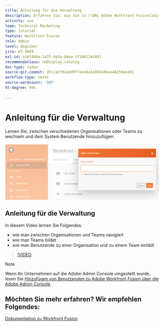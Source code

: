 ```yaml
---
title: Anleitung für die Verwaltung
description: Erfahren Sie, wie Sie in [!DNL Adobe Workfront Fusion]zwischen verschiedenen Organisationen oder Teams wechseln und dem System Benutzende hinzufügen können.
activity: use
team: Technical Marketing
type: Tutorial
feature: Workfront Fusion
role: Admin
level: Beginner
jira: KT-9069
exl-id: a16f408a-1a2f-4e5a-bbea-1f1b8124c091
recommendations: noDisplay,catalog
doc-type: video
source-git-commit: dfcca5f02a6d9f7ee44a1e894106ae48259eea91
workflow-type: tm+mt
source-wordcount: '107'
ht-degree: 99%

---
```


# Anleitung für die Verwaltung

Lernen Sie, zwischen verschiedenen Organisationen oder Teams zu wechseln und dem System Benutzende hinzuzufügen.

![Ein Bild eines Szenarios mit Fehlerbehandlung](assets/workfront-fusion-administration-1.png)

## Anleitung für die Verwaltung

In diesem Video lernen Sie Folgendes:

* wie man zwischen Organisationen und Teams navigiert
* wie man Teams bildet
* wie man Benutzende zu einer Organisation und zu einem Team einlädt

>[!VIDEO](https://video.tv.adobe.com/v/335310/?quality=12&learn=on&enablevpops)

>[!NOTE]
>
>Wenn Ihr Unternehmen auf die Adobe Admin Console umgestellt wurde, lesen Sie [Hinzufügen von Benutzenden zu Adobe Workfront Fusion über die Adobe Admin Console](https://experienceleague.adobe.com/docs/workfront/using/adobe-workfront-fusion/fusion-in-experience-cloud/add-fusion-users-admin-console.html?lang=de).


## Möchten Sie mehr erfahren? Wir empfehlen Folgendes:

[Dokumentation zu Workfront Fusion](https://experienceleague.adobe.com/de/docs/workfront-fusion/using/get-started-with-fusion/understand-workfront-fusion/workfront-fusion-overview)
